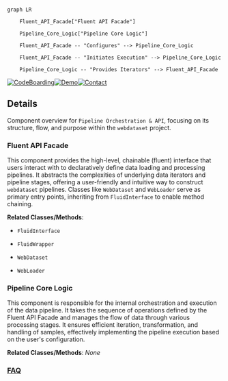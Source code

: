 ```mermaid

graph LR

    Fluent_API_Facade["Fluent API Facade"]

    Pipeline_Core_Logic["Pipeline Core Logic"]

    Fluent_API_Facade -- "Configures" --> Pipeline_Core_Logic

    Fluent_API_Facade -- "Initiates Execution" --> Pipeline_Core_Logic

    Pipeline_Core_Logic -- "Provides Iterators" --> Fluent_API_Facade

```



[![CodeBoarding](https://img.shields.io/badge/Generated%20by-CodeBoarding-9cf?style=flat-square)](https://github.com/CodeBoarding/GeneratedOnBoardings)[![Demo](https://img.shields.io/badge/Try%20our-Demo-blue?style=flat-square)](https://www.codeboarding.org/demo)[![Contact](https://img.shields.io/badge/Contact%20us%20-%20contact@codeboarding.org-lightgrey?style=flat-square)](mailto:contact@codeboarding.org)



## Details



Component overview for `Pipeline Orchestration & API`, focusing on its structure, flow, and purpose within the `webdataset` project.



### Fluent API Facade

This component provides the high-level, chainable (fluent) interface that users interact with to declaratively define data loading and processing pipelines. It abstracts the complexities of underlying data iterators and pipeline stages, offering a user-friendly and intuitive way to construct `webdataset` pipelines. Classes like `WebDataset` and `WebLoader` serve as primary entry points, inheriting from `FluidInterface` to enable method chaining.





**Related Classes/Methods**:



- `FluidInterface`

- `FluidWrapper`

- `WebDataset`

- `WebLoader`





### Pipeline Core Logic

This component is responsible for the internal orchestration and execution of the data pipeline. It takes the sequence of operations defined by the Fluent API Facade and manages the flow of data through various processing stages. It ensures efficient iteration, transformation, and handling of samples, effectively implementing the pipeline execution based on the user's configuration.





**Related Classes/Methods**: _None_







### [FAQ](https://github.com/CodeBoarding/GeneratedOnBoardings/tree/main?tab=readme-ov-file#faq)